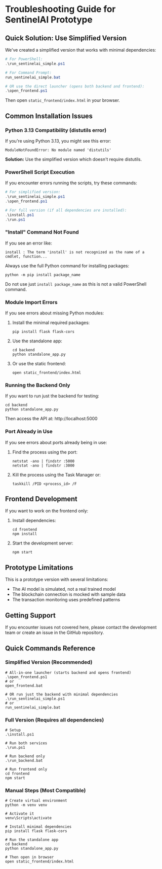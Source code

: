 # Troubleshooting Guide for SentinelAI Prototype

## Quick Solution: Use Simplified Version

We've created a simplified version that works with minimal dependencies:

```powershell
# For PowerShell:
.\run_sentinelai_simple.ps1

# For Command Prompt:
run_sentinelai_simple.bat

# OR use the direct launcher (opens both backend and frontend):
.\open_frontend.ps1
```

Then open `static_frontend/index.html` in your browser.

## Common Installation Issues

### Python 3.13 Compatibility (distutils error)

If you're using Python 3.13, you might see this error:
```
ModuleNotFoundError: No module named 'distutils'
```

**Solution:** Use the simplified version which doesn't require distutils.

### PowerShell Script Execution

If you encounter errors running the scripts, try these commands:

```powershell
# For simplified version:
.\run_sentinelai_simple.ps1
.\open_frontend.ps1

# For full version (if all dependencies are installed):
.\install.ps1
.\run.ps1
```

### "Install" Command Not Found

If you see an error like:
```
install : The term 'install' is not recognized as the name of a cmdlet, function...
```

Always use the full Python command for installing packages:
```
python -m pip install package_name
```

Do not use just `install package_name` as this is not a valid PowerShell command.

### Module Import Errors

If you see errors about missing Python modules:

1. Install the minimal required packages:
   ```
   pip install flask flask-cors
   ```

2. Use the standalone app:
   ```
   cd backend
   python standalone_app.py
   ```

3. Or use the static frontend:
   ```
   open static_frontend/index.html
   ```

### Running the Backend Only

If you want to run just the backend for testing:

```
cd backend
python standalone_app.py
```

Then access the API at: http://localhost:5000

### Port Already in Use

If you see errors about ports already being in use:

1. Find the process using the port:
   ```
   netstat -ano | findstr :5000
   netstat -ano | findstr :3000
   ```

2. Kill the process using the Task Manager or:
   ```
   taskkill /PID <process_id> /F
   ```

## Frontend Development

If you want to work on the frontend only:

1. Install dependencies:
   ```
   cd frontend
   npm install
   ```

2. Start the development server:
   ```
   npm start
   ```

## Prototype Limitations

This is a prototype version with several limitations:

- The AI model is simulated, not a real trained model
- The blockchain connection is mocked with sample data
- The transaction monitoring uses predefined patterns

## Getting Support

If you encounter issues not covered here, please contact the development team or create an issue in the GitHub repository.

## Quick Commands Reference

### Simplified Version (Recommended)
```
# All-in-one launcher (starts backend and opens frontend)
.\open_frontend.ps1
# or
open_frontend.bat

# OR run just the backend with minimal dependencies
.\run_sentinelai_simple.ps1
# or
run_sentinelai_simple.bat
```

### Full Version (Requires all dependencies)
```
# Setup
.\install.ps1

# Run both services
.\run.ps1

# Run backend only
.\run_backend.bat

# Run frontend only
cd frontend
npm start
```

### Manual Steps (Most Compatible)
```
# Create virtual environment
python -m venv venv

# Activate it
venv\Scripts\activate

# Install minimal dependencies
pip install flask flask-cors

# Run the standalone app
cd backend
python standalone_app.py

# Then open in browser
open static_frontend/index.html
```
